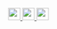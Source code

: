 <p> 
  <a href="https://gsbs.uth.edu/directory/profile?id=085f6dae-2fc0-4037-a193-463f744060d9"> <img src="https://img.shields.io/badge/My-School-Page-success" height="25px">
  <a href="https://scholar.google.com/citations?user=e43RBhgAAAAJ&hl=en&oi=ao"><img src="https://img.shields.io/badge/Google Scholar-4385FE.svg?&style=plastic&logo=google-scholar&logoColor=white" height="25px"> </a>
  <a href="https://www.linkedin.com/in/zhichao-xu-0b2898176/"><img src="https://img.shields.io/badge/Linkedin-006CAC.svg?&style=plastic&logo=linkedin&logoColor=white" height="25px" > </a>
</p> 
